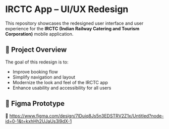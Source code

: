 # IRCTC App – UI/UX Redesign

This repository showcases the redesigned user interface and user experience for the **IRCTC (Indian Railway Catering and Tourism Corporation)** mobile application.

## 🚆 Project Overview

The goal of this redesign is to:
- Improve booking flow
- Simplify navigation and layout
- Modernize the look and feel of the IRCTC app
- Enhance usability and accessibility for all users

## 🎨 Figma Prototype

🔗 https://www.figma.com/design/7lDuiq8Js5n3EDSTRV2Z1x/Untitled?node-id=0-1&t=kxhHh2UJaUs3l9dX-1
